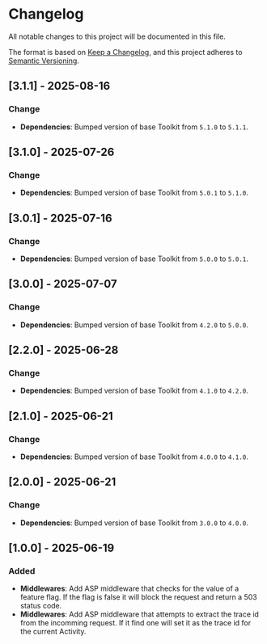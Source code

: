 # Changelog

All notable changes to this project will be documented in this file.

The format is based on [Keep a Changelog](https://keepachangelog.com/en/1.1.0/), and this project adheres to [Semantic Versioning](https://semver.org/spec/v2.0.0.html).

## [3.1.1] - 2025-08-16

### Change

- **Dependencies**: Bumped version of base Toolkit from `5.1.0` to `5.1.1`.

## [3.1.0] - 2025-07-26

### Change

- **Dependencies**: Bumped version of base Toolkit from `5.0.1` to `5.1.0`.

## [3.0.1] - 2025-07-16

### Change

- **Dependencies**: Bumped version of base Toolkit from `5.0.0` to `5.0.1`.

## [3.0.0] - 2025-07-07

### Change

- **Dependencies**: Bumped version of base Toolkit from `4.2.0` to `5.0.0`.

## [2.2.0] - 2025-06-28

### Change

- **Dependencies**: Bumped version of base Toolkit from `4.1.0` to `4.2.0`.

## [2.1.0] - 2025-06-21

### Change

- **Dependencies**: Bumped version of base Toolkit from `4.0.0` to `4.1.0`.

## [2.0.0] - 2025-06-21

### Change

- **Dependencies**: Bumped version of base Toolkit from `3.0.0` to `4.0.0`.

## [1.0.0] - 2025-06-19

### Added

- **Middlewares**: Add ASP middleware that checks for the value of a feature flag. If the flag is false it will block the request and return a 503 status code.
- **Middlewares**: Add ASP middleware that attempts to extract the trace id from the incomming request. If it find one will set it as the trace id for the current Activity.
